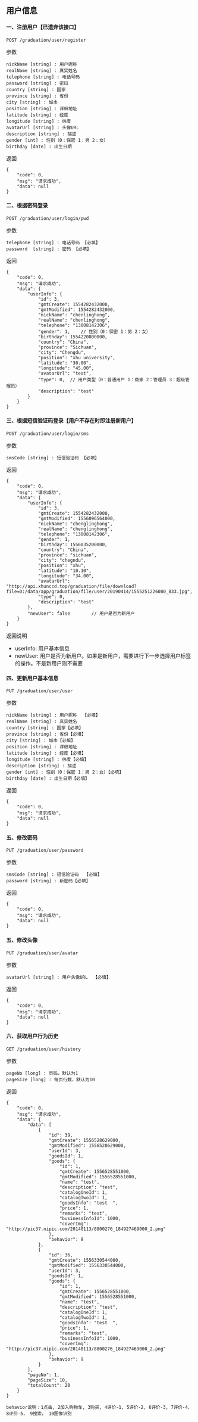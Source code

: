 

## 用户信息

#### 一、注册用户【已遗弃该接口】

    POST /graduation/user/register
    
参数

    nickName [string] : 用户昵称
    realName [string] : 真实姓名
    telephone [string] : 电话号码
    password [string] : 密码
    country [string] : 国家
    province [string] : 省份
    city [string] : 城市
    position [string] : 详细地址
    latitude [string] : 经度
    longitude [string] : 纬度
    avatarUrl [string] : 头像URL
    description [string] : 描述
    gender [int] : 性别（0：保密 1：男 2：女）
    birthday [date] : 出生日期
    
    
返回

    {
        "code": 0,
        "msg": "请求成功",
        "data": null
    }
    

#### 二、根据密码登录

    POST /graduation/user/login/pwd
    
参数

    telephone [string] : 电话号码 【必填】
    password  [string] : 密码 【必填】
    
返回

    {
        "code": 0,
        "msg": "请求成功",
        "data": {
            "userInfo": {
                "id": 3,
                "gmtCreate": 1554282432000,
                "gmtModified": 1554282432000,
                "nickName": "chenlinghong",
                "realName": "chenlinghong",
                "telephone": "13008142306",
                "gender": 1,    // 性别（0：保密 1：男 2：女）
                "birthday": 1554220800000,
                "country": "China",
                "province": "Sichuan",
                "city": "Chengdu",
                "position": "xhu university",
                "latitude": "30.00",
                "longitude": "45.00",
                "avatarUrl": "test",
                "type": 0,  // 用户类型（0：普通用户 1：商家 2：管理员 3：超级管理员）
                "description": "test"
            }
        }
    }
    
#### 三、根据短信验证码登录【用户不存在时即注册新用户】

    POST /graduation/user/login/sms
    
参数

    smsCode [string] : 短信验证码 【必填】
    
返回

    {
        "code": 0,
        "msg": "请求成功",
        "data": {
            "userInfo": {
                "id": 3,
                "gmtCreate": 1554282432000,
                "gmtModified": 1556096564000,
                "nickName": "chenglinghong",
                "realName": "chenglinghong",
                "telephone": "13008142306",
                "gender": 1,
                "birthday": 1556035200000,
                "country": "China",
                "province": "sichuan",
                "city": "chegndu",
                "position": "xhu",
                "latitude": "10.10",
                "longitude": "34.00",
                "avatarUrl": "http://api.xhunccd.top/graduation/file/download?file=D:/data/app/graduation/file/user/20190414/1555251226080_833.jpg",
                "type": 0,
                "description": "test"
            },
            "newUser": false        // 用户是否为新用户
        }
    }
    
返回说明

- userInfo: 用户基本信息
- newUser: 用户是否为新用户。如果是新用户，需要进行下一步选择用户标签的操作。不是新用户则不需要
    
#### 四、更新用户基本信息

    PUT /graduation/user/user
    
参数

    nickName [string] : 用户昵称  【必填】
    realName [string] : 真实姓名
    country [string] : 国家【必填】
    province [string] : 省份【必填】
    city [string] : 城市【必填】
    position [string] : 详细地址
    latitude [string] : 经度【必填】
    longitude [string] : 纬度【必填】
    description [string] : 描述
    gender [int] : 性别（0：保密 1：男 2：女）【必填】
    birthday [date] : 出生日期【必填】
    
返回

    {
        "code": 0,
        "msg": "请求成功",
        "data": null
    }
    
#### 五、修改密码

    PUT /graduation/user/password
    
参数

    smsCode [string] : 短信验证码  【必填】
    password [string] : 新密码【必填】
    
返回

    {
        "code": 0,
        "msg": "请求成功",
        "data": null
    }
    
#### 五、修改头像

    PUT /graduation/user/avatar
    
参数

    avatarUrl [string] : 用户头像URL  【必填】
    
返回

    {
        "code": 0,
        "msg": "请求成功",
        "data": null
    }
    
#### 六、获取用户行为历史

    GET /graduation/user/history
    
参数

    pageNo [long] : 页码，默认为1
    pageSize [long] : 每页行数，默认为10
    
返回

    {
        "code": 0,
        "msg": "请求成功",
        "data": {
            "data": [
                {
                    "id": 39,
                    "gmtCreate": 1556528629000,
                    "gmtModified": 1556528629000,
                    "userId": 3,
                    "goodsId": 1,
                    "goods": {
                        "id": 1,
                        "gmtCreate": 1556528551000,
                        "gmtModified": 1556528551000,
                        "name": "test",
                        "description": "test",
                        "catalogOneId": 1,
                        "catalogTwoId": 1,
                        "goodsInfo": "test  ",
                        "price": 1,
                        "remarks": "test",
                        "businessInfoId": 1000,
                        "coverImg": "http://pic37.nipic.com/20140113/8800276_184927469000_2.png"
                    },
                    "behavior": 9
                },
                {
                    "id": 36,
                    "gmtCreate": 1556330544000,
                    "gmtModified": 1556330544000,
                    "userId": 3,
                    "goodsId": 1,
                    "goods": {
                        "id": 1,
                        "gmtCreate": 1556528551000,
                        "gmtModified": 1556528551000,
                        "name": "test",
                        "description": "test",
                        "catalogOneId": 1,
                        "catalogTwoId": 1,
                        "goodsInfo": "test  ",
                        "price": 1,
                        "remarks": "test",
                        "businessInfoId": 1000,
                        "coverImg": "http://pic37.nipic.com/20140113/8800276_184927469000_2.png"
                    },
                    "behavior": 9
                }
            ],
            "pageNo": 1,
            "pageSize": 10,
            "totalCount": 20
        }
    }
    
    behavior说明：1点击, 2加入购物车, 3购买, 4评价-1, 5评价-2, 6评价-3, 7评价-4， 8评价-5， 9搜索， 10图像识别